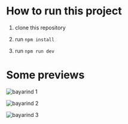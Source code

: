 # How to run this project

1. clone this repository

2. run `npm install`

3. run `npm run dev`

# Some previews

![bayarind 1](https://github.com/user-attachments/assets/f4162b3a-9898-42c9-98b7-2d287fa51525)

![bayarind 2](https://github.com/user-attachments/assets/81774b06-f6f1-4524-8108-6717a1596bad)

![bayarind 3](https://github.com/user-attachments/assets/5cb9cdbf-041a-4f36-adfc-8e7c9f650168)
